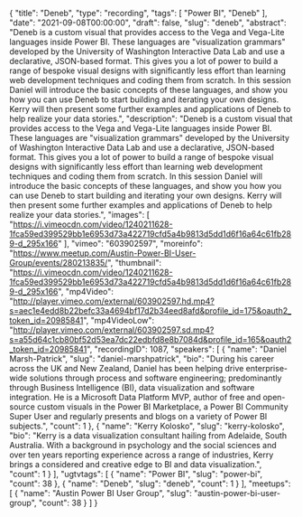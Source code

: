{
  "title": "Deneb",
  "type": "recording",
  "tags": [
    "Power BI",
    "Deneb"
  ],
  "date": "2021-09-08T00:00:00",
  "draft": false,
  "slug": "deneb",
  "abstract": "Deneb is a custom visual that provides access to the Vega and Vega-Lite languages inside Power BI. These languages are \"visualization grammars\" developed by the University of Washington Interactive Data Lab and use a declarative, JSON-based format. This gives you a lot of power to build a range of bespoke visual designs with significantly less effort than learning web development techniques and coding them from scratch. In this session Daniel will introduce the basic concepts of these languages, and show you how you can use Deneb to start building and iterating your own designs. Kerry will then present some further examples and applications of Deneb to help realize your data stories.",
  "description": "Deneb is a custom visual that provides access to the Vega and Vega-Lite languages inside Power BI. These languages are \"visualization grammars\" developed by the University of Washington Interactive Data Lab and use a declarative, JSON-based format. This gives you a lot of power to build a range of bespoke visual designs with significantly less effort than learning web development techniques and coding them from scratch. In this session Daniel will introduce the basic concepts of these languages, and show you how you can use Deneb to start building and iterating your own designs. Kerry will then present some further examples and applications of Deneb to help realize your data stories.",
  "images": [
    "https://i.vimeocdn.com/video/1240211628-1fca59ed399529bb1e6953d73a422719cfd5a4b9813d5dd1d6f16a64c61fb289-d_295x166"
  ],
  "vimeo": "603902597",
  "moreinfo": "https://www.meetup.com/Austin-Power-BI-User-Group/events/280213835/",
  "thumbnail": "https://i.vimeocdn.com/video/1240211628-1fca59ed399529bb1e6953d73a422719cfd5a4b9813d5dd1d6f16a64c61fb289-d_295x166",
  "mp4Video": "http://player.vimeo.com/external/603902597.hd.mp4?s=aec1e4edd8b22befc33a4694bf17d2b34eed8afd&profile_id=175&oauth2_token_id=20985841",
  "mp4VideoLow": "http://player.vimeo.com/external/603902597.sd.mp4?s=a55d64c1cb80bf52d53ea7dc22edbfd8e8b7084d&profile_id=165&oauth2_token_id=20985841",
  "recordingID": 1087,
  "speakers": [
    {
      "name": "Daniel Marsh-Patrick",
      "slug": "daniel-marshpatrick",
      "bio": "During his career across the UK and New Zealand, Daniel has been helping drive enterprise-wide solutions through process and software engineering; predominantly through Business Intelligence (BI), data visualization and software integration. He is a Microsoft Data Platform MVP, author of free and open-source custom visuals in the Power BI Marketplace, a Power BI Community Super User and regularly presents and blogs on a variety of Power BI subjects.",
      "count": 1
    },
    {
      "name": "Kerry Kolosko",
      "slug": "kerry-kolosko",
      "bio": "Kerry is a data visualization consultant hailing from Adelaide, South Australia. With a background in psychology and the social sciences and over ten years reporting experience across a range of industries, Kerry brings a considered and creative edge to BI and data visualization.",
      "count": 1
    }
  ],
  "ugtvtags": [
    {
      "name": "Power BI",
      "slug": "power-bi",
      "count": 38
    },
    {
      "name": "Deneb",
      "slug": "deneb",
      "count": 1
    }
  ],
  "meetups": [
    {
      "name": "Austin Power BI User Group",
      "slug": "austin-power-bi-user-group",
      "count": 38
    }
  ]
}